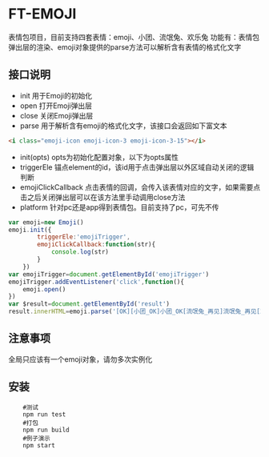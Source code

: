 # FT-EMOJI

表情包项目，目前支持四套表情：emoji、小团、流氓兔、欢乐兔
功能有：表情包弹出层的渲染、emoji对象提供的parse方法可以解析含有表情的格式化文字


## 接口说明

- init 用于Emoji的初始化
- open 打开Emoji弹出层
- close 关闭Emoji弹出层
- parse 用于解析含有emoji的格式化文字，该接口会返回如下富文本
```html
<i class="emoji-icon emoji-icon-3 emoji-icon-3-15"></i>
```
- init(opts) opts为初始化配置对象，以下为opts属性
- triggerEle 锚点element的id，该id用于点击弹出层以外区域自动关闭的逻辑判断 
- emojiClickCallback 点击表情的回调，会传入该表情对应的文字，如果需要点击之后关闭弹出层可以在该方法里手动调用close方法
- platform 针对pc还是app得到表情包。目前支持了pc，可先不传

```js
var emoji=new Emoji()
emoji.init({
        triggerEle:'emojiTrigger',
        emojiClickCallback:function(str){
            console.log(str)
        }
    })
var emojiTrigger=document.getElementById('emojiTrigger')
emojiTrigger.addEventListener('click',function(){
    emoji.open()
})
var $result=document.getElementById('result')
result.innerHTML=emoji.parse('[OK][小团_OK]小团_OK[流氓兔_再见]流氓兔_再见[欢乐兔_走开]欢乐兔_走开')
```
## 注意事项

全局只应该有一个emoji对象，请勿多次实例化

## 安装

```
	#测试	
	npm run test	
	#打包	
	npm run build	
	#例子演示	
	npm start
```


